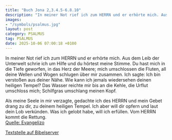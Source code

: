 ```yaml
---
title: "Buch Jona 2,3.4.5-6.8.10"
description: "In meiner Not rief ich zum HERRN und er erhörte mich. Aus dem Leib der Unterwelt schrie ich um Hilfe und du hörtest meine Stimme. Du hast mich in die Tiefe geworfen, in das Herz der Meere; mich umschlossen die Fluten, all deine Wellen und Wogen schlugen über mir zusammen. Ich sag...."
images:
- "/symbols/psalmus.jpg"
layout: post
category: PSALMUS
tag: PSALMUS
date: 2025-10-06 07:00:18 +0100
---
```

In meiner Not rief ich zum HERRN und er erhörte mich. Aus dem Leib der Unterwelt schrie ich um Hilfe und du hörtest meine Stimme.
Du hast mich in die Tiefe geworfen, in das Herz der Meere; mich umschlossen die Fluten, all deine Wellen und Wogen schlugen über mir zusammen.
Ich sagte: Ich bin verstoßen aus deiner Nähe.<!--more--> Wie kann ich jemals wiedersehen deinen heiligen Tempel?
Das Wasser reichte mir bis an die Kehle, die Urflut umschloss mich; Schilfgras umschlang meinen Kopf.

Als meine Seele in mir verzagte, gedachte ich des HERRN und mein Gebet drang zu dir, zu deinem heiligen Tempel.
Ich aber will dir opfern und laut dein Lob verkünden. Was ich gelobt habe, will ich erfüllen. Vom HERRN kommt die Rettung.<br>
[Quelle: Evangelizo](https://evangeliumtagfuertag.org/DE/gospel)

[Textstelle auf Bibelserver](https://www.bibleserver.com/EU/ps2,3.4.5-6.8.10)

